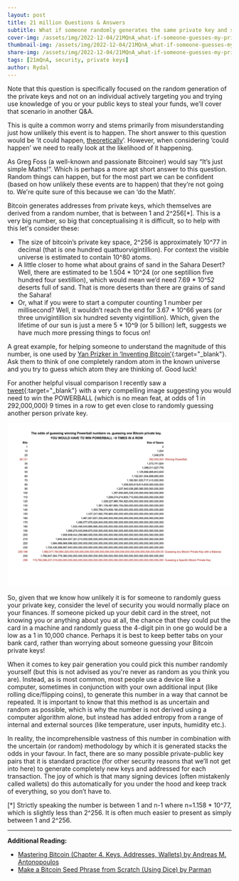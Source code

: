 ```yaml
---
layout: post
title: 21 million Questions & Answers
subtitle: What if someone randomly generates the same private key and steals my bitcoin?
cover-img: /assets/img/2022-12-04/21MQnA_what-if-someone-guesses-my-private-key_title.png
thumbnail-img: /assets/img/2022-12-04/21MQnA_what-if-someone-guesses-my-private-key_title.png
share-img: /assets/img/2022-12-04/21MQnA_what-if-someone-guesses-my-private-key_title.png
tags: [21mQnA, security, private keys]
author: Rydal
---
```


Note that this question is specifically focused on the random generation of the private keys and not on an individual actively targeting you and trying use knowledge of you or your public keys to steal your funds, we’ll cover that scenario in another Q&A.

This is quite a common worry and stems primarily from misunderstanding just how unlikely this event is to happen. The short answer to this question would be ‘it could happen, <u>theoretically</u>’. However, when considering ‘could happen’ we need to really look at the likelihood of it happening.

As Greg Foss (a well-known and passionate Bitcoiner) would say “It’s just simple Maths!”. Which is perhaps a more apt short answer to this question. Random things can happen, but for the most part we can be confident (based on how unlikely these events are to happen) that they’re not going to. We're quite sure of this because we can ‘do the Math’.

Bitcoin generates addresses from private keys, which themselves are derived from a random number, that is between 1 and 2^256[*]. This is a very big number, so big that conceptualising it is difficult, so to help with this let's consider these:
* The size of bitcoin’s private key space, 2^256 is approximately 10^77 in decimal (that is one hundred quattuorvigintillion). For context the visible universe is estimated to contain 10^80 atoms.
* A little closer to home what about grains of sand in the Sahara Desert? Well, there are estimated to be 1.504 * 10^24 (or one septillion five hundred four sextillion), which would mean we’d need 7.69 * 10^52 deserts full of sand. That is more deserts than there are grains of sand the Sahara!
* Or, what if you were to start a computer counting 1 number per millisecond? Well, it wouldn’t reach the end for 3.67 * 10^66 years (or three unvigintillion six hundred seventy vigintillion). Which, given the lifetime of our sun is just a mere 5 * 10^9 (or 5 billion) left, suggests we have much more pressing things to focus on!


A great example, for helping someone to understand the magnitude of this number, is one used by [Yan Prizker in ‘Inventing Bitcoin’](https://www.swanbitcoin.com/inventing-bitcoin/){:target="_blank"}. Ask them to think of one completely random atom in the known universe and you try to guess which atom they are thinking of. Good luck!

For another helpful visual comparison I recently saw a [tweet](https://twitter.com/DocumentingBTC/status/1589228663761162241?s=20){:target="_blank"} with a very compelling image suggesting you would need to win the POWERBALL (which is no mean feat, at odds of 1 in 292,000,000) 9 times in a row to get even close to randomly guessing another person private key.

![Powerball](/assets/img/2022-11-13/powerball.jpg "Winning the Powerball.")

So, given that we know how unlikely it is for someone to randomly guess your private key, consider the level of security you would normally place on your finances. If someone picked up your debit card in the street, not knowing you or anything about you at all, the chance that they could put the card in a machine and randomly guess the 4-digit pin in one go would be a low as a 1 in 10,000 chance. Perhaps it is best to keep better tabs on your bank card, rather than worrying about someone guessing your Bitcoin private keys!

When it comes to key pair generation you could pick this number randomly yourself (but this is not advised as you're never as random as you think you are). Instead, as is most common, most people use a device like a computer, sometimes in conjunction with your own additional input (like rolling dice/flipping coins), to generate this number in a way that cannot be repeated. It is important to know that this method is as uncertain and random as possible, which is why the number is not derived using a computer algorithm alone, but instead has added entropy from a range of internal and external sources (like temperature, user inputs, humidity etc.).

In reality, the incomprehensible vastness of this number in combination with the uncertain (or random) methodology by which it is generated stacks the odds in your favour. In fact, there are so many possible private-public key pairs that it is standard practice (for other security reasons that we’ll not get into here) to generate completely new keys and addressed for each transaction. The joy of which is that many signing devices (often mistakenly called wallets) do this automatically for you under the hood and keep track of everything, so you don’t have to. 


[*] Strictly speaking the number is between 1 and n-1 where n=1.158 * 10^77, which is slightly less than 2^256. It is often much easier to present as simply between 1 and 2^256.

---

**Additional Reading:**<br>
* [Mastering Bitcoin (Chapter 4. Keys, Addresses, Wallets) by Andreas M. Antonopoulos](https://www.oreilly.com/library/view/mastering-bitcoin/9781491902639/ch04.html)
* [Make a Bitcoin Seed Phrase from Scratch (Using Dice) by Parman](https://armantheparman.com/dicev2/)
